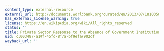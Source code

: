 ```yaml
---
content_type: external-resource
external_url: http://documents.worldbank.org/curated/en/2013/07/18103588/private-sector-response-absence-government-institutions-somalia
has_external_license_warning: true
license: https://en.wikipedia.org/wiki/All_rights_reserved
status: ''
title: Private Sector Response to the Absence of Government Institutions in Somalia
uid: c3003487-a10f-45fd-8f7a-bf9efa7902df
wayback_url: ''
---
```

